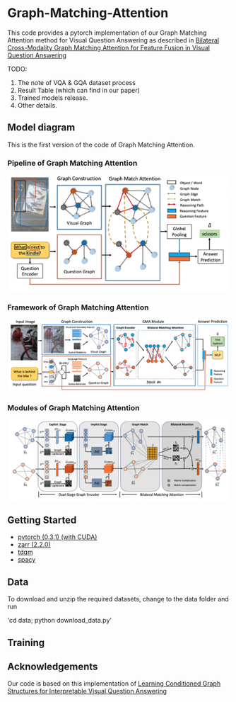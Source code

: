 # Graph-Matching-Attention

This code provides a pytorch implementation of our Graph Matching Attention method for Visual Question Answering as described in [Bilateral Cross-Modality Graph Matching Attention for Feature Fusion in Visual Question Answering](https://arxiv.org/pdf/2112.07270.pdf)

TODO:
1. The note of VQA & GQA dataset process
2. Result Table (which can find in our paper)
3. Trained models release.
4. Other details.

## Model diagram
  This is the first version of the code of Graph Matching Attention.
### Pipeline of Graph Matching Attention
![Pipeline of Graph Matching Attention](https://github.com/double125/Graph-Matching-Attention/raw/master/figures/GMA%20Pipeline.png)

### Framework of Graph Matching Attention
![Framework of Graph Matching Attention](https://github.com/double125/Graph-Matching-Attention/raw/master/figures/GMA%20Framework.png)

### Modules of Graph Matching Attention
![Modules of Graph Matching Attention](https://github.com/double125/Graph-Matching-Attention/raw/master/figures/GMA%20Module.png)

## Getting Started
  * [pytorch (0.3.1) (with CUDA)](https://pytorch.org/)
  * [zarr (2.2.0)](https://github.com/zarr-developers/zarr)
  * [tdqm](https://github.com/tqdm/tqdm)
  * [spacy](https://spacy.io/usage/)

## Data
To download and unzip the required datasets, change to the data folder and run


'cd data; python download_data.py'


## Training

## Acknowledgements
Our code is based on this implementation of [Learning Conditioned Graph Structures for Interpretable Visual Question Answering](https://github.com/aimbrain/vqa-project)



